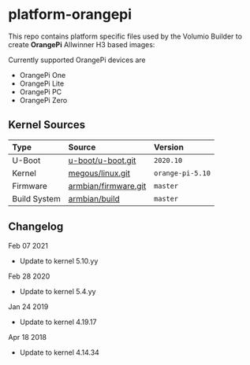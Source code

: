 # platform-orangepi

This repo contains platform specific files used by the Volumio Builder to create **OrangePi** Allwinner H3 based images:

Currently supported OrangePi devices are
* OrangePi One
* OrangePi Lite
* OrangePi PC
* OrangePi Zero

## Kernel Sources

| Type         | Source                                                          | Version          |
| :----------- | :-------------------------------------------------------------- | :--------------- |
| U-Boot       | [u-boot/u-boot.git](https://source.denx.de/u-boot/u-boot.git)   | `2020.10`        |
| Kernel       | [megous/linux.git](https://megous.com/git/linux)                | `orange-pi-5.10` |
| Firmware     | [armbian/firmware.git](https://github.com/armbian/firmware.git) | `master`         |
| Build System | [armbian/build](https://github.com/armbian/build.git)           | `master`         |

## Changelog
Feb 07 2021 
- Update to kernel 5.10.yy

Feb 28 2020
- Update to kernel 5.4.yy
  
Jan 24 2019
- Update to kernel 4.19.17

Apr 18 2018
- Update to kernel 4.14.34
